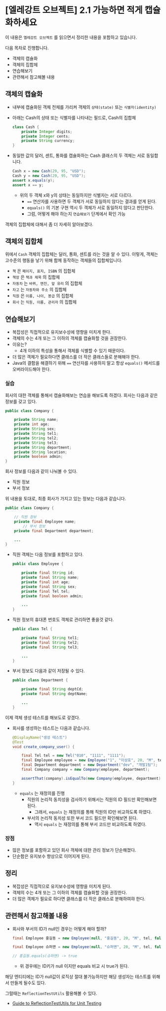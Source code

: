 # [엘레강트 오브젝트] 2.1 가능하면 적게 캡슐화하세요

이 내용은 `엘레강트 오브젝트` 를 읽으면서 정리한 내용을 포함하고 있습니다.

다음 목차로 진행합니다.

- 객체의 캡슐화
- 객체의 집합체
- 연습해보기
- 관련해서 참고해볼 내용



## 객체의 캡슐화

- 내부에 캡슐화된 객체 전체를 가리켜 객체의 `상태(state)` 또는 `식별자(identity)`

- 아래는 Cash의 상태 또는 식별자를 나타내는 필드로, Cash의 집합체

    ```java
    class Cash {
        private Integer digits;
        private Integer cents;
        private String currency;
    }
    ```

- 동일한 값의 달러, 센트, 통화를 캡슐화하는 Cash 클래스의 두 객체는 서로 동일합니다.

    ```java
    Cash x = new Cash(29, 95, "USD");
    Cash y = new Cash(29, 95, "USD");
    assert x.equals(y);
    assert x == y;
    ```

    - 위의 두 객체 x와 y의 상태는 동일하지만 식별자는 서로 다르다.
      - `==` 연산자를 사용하면 두 객체가 서로 동일하지 않다는 결과를 얻게 된다.
      - `equals()` 의 기본 구현 역시 두 객체가 서로 동일하지 않다고 판단한다.
      - 그럼, 어떻게 해야 하는지 `연습해보기` 단계에서 확인 가능



객체의 집합체에 대해서 좀 더 자세히 알아보겠다.



## 객체의 집합체

위에서 `Cash` 객체의 집합체는 달러, 통화, 센트를 라는 것을 알 수 있다. 이렇게, 객체는 고수준의 행동을 낳기 위해 함께 동작하는 객체들의 집합체입니다.

  - `책` 은 `페이지, 표지, ISBN` 의 집합체
  - `책장` 은 `책과 제목` 의 집합체
  - `자동차` 는 `바퀴, 엔진, 앞 유리` 의 집합체
  - `차고` 는 `자동차와 주소` 의 집합체
  - `직원` 은 `이름, 나이, 봉급` 의 집합체
  - `회사` 는 `직원, 이름, 관리자` 의 집합체



## 연습해보기

- 복잡성은 직접적으로 유지보수성에 영향을 미치게 한다.
- 객체의 수는 4개 또는 그 이하의 객체를 캡슐화할 것을 권장한다.
- 이유는?
  - 4개 이하의 특성을 통해서 객체를 식별할 수 있기 때문이다.
- 더 많은 객체가 필요하다면 클래스를 더 작은 클래스들로 분해해야 한다.
- Java의 결함을 해결하기 위해 `==` 연산자를 사용하지 말고 항상 `equals()` 메서드를 오버라이드해야 한다.



### 실습

회사의 대한 객체를 통해서 캡슐화해보는 연습을 해보도록 하겠다. 회사는 다음과 같은 정보를 갖고 있다.

```java
public class Company {

    private String name;
    private int age;
    private String sex;
    private String tel1;
    private String tel2;
    private String tel3;
    private String department;
    private String location;
    private boolean admin;
}
```

회사 정보를 다음과 같이 나눠볼 수 있다.
- 직원 정보
- 부서 정보

위 내용을 토대로, 최종 회사가 가지고 있는 정보는 다음과 같습니다.

```java
public class Company {

  	// 직원 정보
    private final Employee name;
		// 부서 정보
  	private final Department department;

    ...
}
```

- 직원 객체는 다음 정보를 포함하고 있다.

    ```java
    public class Employee {

        private final String id;
        private final String name;
        private final int age;
        private final String sex;
        private final Tel tel;
        private final boolean admin;

        ...
    }
    ```

- 직원 정보의 휴대폰 번호도 객체로 관리하면 좋을것 같다.

    ```java
    public class Tel {

        private final String tel1;
        private final String tel2;
        private final String tel3;

        ...
    }
    ```

- 부서 정보도 다음과 같이 저장될 수 있다.
  
    ```java
    public class Department {
    
        private final String deptCd;
        private final String deptName;
    
        ...
    }
    ```



이제 객체 생성 테스트를 해보도로 갛겠다.

- 회사를 생성하는 테스트는 다음과 같습니다.

  ```java
  @DisplayName("생성 테스트")
  @Test
  void create_company_user() {
  
      final Tel tel = new Tel("010", "1111", "1111");
      final Employee employee = new Employee("1", "이상호", 20, "M", tel, false);
      final Department department = new Department("dev", "개발1팀");
      final Company company = new Company(employee, department);
  
      assertThat(company).isEqualTo(new Company(employee, department));
  }
  ```

  - `equals` 는 재정의를 진행
    - 직원의 논리적 동치성을 검사하기 위해서는 직원의 ID 필드만 확인해보면 된다.
      - 그래서,  `equals` 는 재정의를 통해 직원의 ID만 비교하도록 하였다.
    - 부서의 논리적 동치성 또한 부서 코드 필드만 확인해보면 된다.
      - 역시 `equals` 는 재정의를 통해 부서 코드만 비교하도록 하였다.



### 장점

- 많은 정보를 포함하고 있던 회사 객체에 대한 관리 정보가 단순해졌다.
- 단순함은 유지보수 향상으로 이어지게 된다.



## 정리

- 복잡성은 직접적으로 유지보수성에 영향을 미치게 된다.
- 객체의 수는 4개 또는 그 이하의 객체를 캡슐화할 것을 권장한다.
- 더 많은 객체가 필요로 하다면 클래스를 더 작은 클래스로 분해하여햐 한다.



## 관련해서 참고해볼 내용

- 회사와 부서의 ID가 null인 경우는 어떻게 해야 할까?

  ```java
  final Employee 홍길동 = new Employee(null, "홍길동", 20, "M", tel, false);
  
  final Employee 슈퍼맨 = new Employee(null, "슈퍼맨", 20, "M", tel, false);
  
  // 홍길동.equals(슈퍼맨) -> true
  ```

  - 위 경우에는 ID키가 null 이지만 equals 비교 시 true가 된다.

해당 엔티티에는 ID가 null값이 로직상 절대 불가능하지만 해당 생성자는 테스트를 위해서 만들게 될수도 있다.

그럴때는 `ReflectionTestUtils` 활용해볼 수 있다.

- [Guide to ReflectionTestUtils for Unit Testing](https://www.baeldung.com/spring-reflection-test-utils)